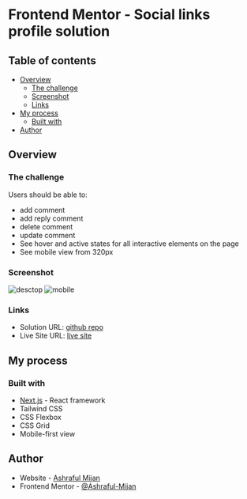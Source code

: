 # Frontend Mentor - Social links profile solution

## Table of contents

- [Overview](#overview)
  - [The challenge](#the-challenge)
  - [Screenshot](#screenshot)
  - [Links](#links)
- [My process](#my-process)
  - [Built with](#built-with)
- [Author](#author)

## Overview

### The challenge

Users should be able to:
- add comment
- add reply comment
- delete comment
- update comment
- See hover and active states for all interactive elements on the page
- See mobile view from 320px

### Screenshot

![desctop](./assets/desctop-view.png)
![mobile](./assets/mobile-view.png)

### Links

- Solution URL: [github repo](https://github.com/Ashraful-Mijan/social-links-profile-solution)
- Live Site URL: [live site](https://social-links-profile-solution-ten.vercel.app/)

## My process

### Built with

- [Next.js](https://nextjs.org/) - React framework
- Tailwind CSS
- CSS Flexbox
- CSS Grid
- Mobile-first view

## Author

- Website - [Ashraful Mijan](https://ashrafulmijan.com/)
- Frontend Mentor - [@Ashraful-Mijan](https://www.frontendmentor.io/profile/Ashraful-Mijan)
